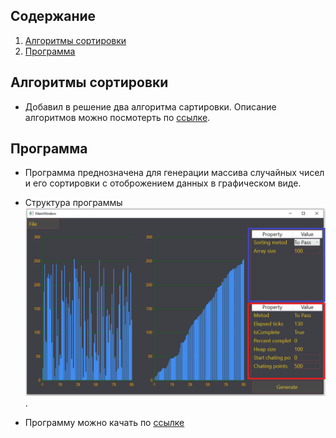 ## Содержание
1. [Алгоритмы сортировки](#алгоритмы_сортировки)
2. [Программа](#программа)

## Алгоритмы сортировки
- Добавил в решение два алгоритма сартировки. Описание алгоритмов можно посмотерть по [ссылке]().

## Программа
- Программа преднозначена для генерации массива случайных чисел и его сортировки с отоброжением данных в графическом виде.
- Структура программы
![меню сериал порт](/SortModels/Images/Screenshot_2.png).

- Программу можно качать по [ссылке](https://downgit.github.io/#/home?url=https://github.com/xSouln/SortModels/tree/master/SortModels/bin/Debug)
